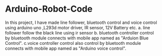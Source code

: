 # Arduino-Robot-Code
In this project, I have made line follower, bluetooth control and voice control using arduino uno ,L293d motor driver, IR sensor, 12V Battery etc.
a. line follower follow the black line using ir sensor
b. bluetooth controller control by bluetooth module connects with mobile app named as "Arduion Blue Control".
c.voice controller control also control by bluetooth module connects with mobile app named as "Arduino voice control".
